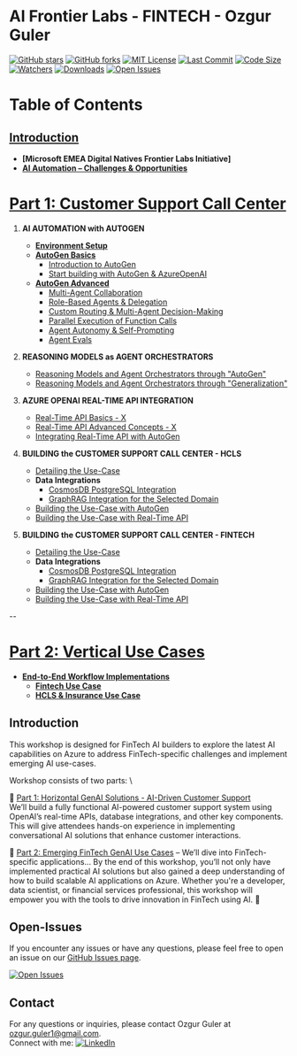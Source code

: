# AI Frontier Labs - FINTECH - Ozgur Guler 
[![GitHub stars](https://img.shields.io/github/stars/ozgurgulerx/htp_fintech_workshop_2502)](https://github.com/ozgurgulerx/htp_fintech_workshop_2502/stargazers)
[![GitHub forks](https://img.shields.io/github/forks/ozgurgulerx/htp_fintech_workshop_2502)](https://github.com/ozgurgulerx/htp_fintech_workshop_2502/network)
[![MIT License](https://img.shields.io/badge/License-MIT-yellow.svg)](https://opensource.org/licenses/MIT)
[![Last Commit](https://img.shields.io/github/last-commit/ozgurgulerx/htp_fintech_workshop_2502)](https://github.com/ozgurgulerx/htp_fintech_workshop_2502/commits/main)
[![Code Size](https://img.shields.io/github/languages/code-size/ozgurgulerx/htp_fintech_workshop_2502)](https://github.com/ozgurgulerx/htp_fintech_workshop_2502)
[![Watchers](https://img.shields.io/github/watchers/ozgurgulerx/htp_fintech_workshop_2502?style=social)](https://github.com/ozgurgulerx/htp_fintech_workshop_2502/watchers)
[![Downloads](https://img.shields.io/github/downloads/ozgurgulerx/htp_fintech_workshop_2502/total)](https://github.com/ozgurgulerx/htp_fintech_workshop_2502/releases)
[![Open Issues](https://img.shields.io/github/issues/ozgurgulerx/htp_fintech_workshop_2502)](https://github.com/ozgurgulerx/htp_fintech_workshop_2502/issues)

# Table of Contents

## **[Introduction](#introduction)**
   - **[Microsoft EMEA Digital Natives Frontier Labs Initiative]**
   - **[AI Automation – Challenges & Opportunities](#ai-automation-challenges-opportunities)**

# [Part 1: Customer Support Call Center](./part1/part1_main.md)
1. **AI AUTOMATION with AUTOGEN**   
   - **[Environment Setup](./part1/notebooks/part1_environment_setup.ipynb)**
   - **[AutoGen Basics](./part1/part1_autogen_basics.md)**
     - [Introduction to AutoGen](./part1/part1_autogen_basics.md)
     - [Start building with AutoGen & AzureOpenAI](./part1/notebooks/part1_autogen_basics.ipynb)
   - **[AutoGen Advanced](./part1/part1_autogen_advanced.md)**
     - [Multi-Agent Collaboration](./part1/notebooks/part1_autogen_advanced_multi_agent_collaboration.ipynb)
     - [Role-Based Agents & Delegation](./part1/notebooks/part1_autogen_advanced_role_based_agents.ipynb)
     - [Custom Routing & Multi-Agent Decision-Making](./part1/notebooks/part1_autogen_advanced_custom_routing.ipynb)
     - [Parallel Execution of Function Calls](./part1/notebooks/part1_autogen_advanced_parallel_execution.ipynb)
     - [Agent Autonomy & Self-Prompting](./part1/notebooks/part1_autogen_advanced_agent_autonomy.ipynb)
     - [Agent Evals](./part1/notebooks/part1_autogen_agent_evals.ipynb)

2. **REASONING MODELS as AGENT ORCHESTRATORS**
   - [Reasoning Models and Agent Orchestrators through "AutoGen"](#reasoning-models-autogen)
   - [Reasoning Models and Agent Orchestrators through "Generalization"](#reasoning-models-generalization)

3. **AZURE OPENAI REAL-TIME API INTEGRATION**
   - [Real-Time API Basics - X](./part1/notebooks/part1_realtime_api_basics.ipynb)
   - [Real-Time API Advanced Concepts - X](./part1/notebooks/part1_realtime_api_advanced.ipynb)
   - [Integrating Real-Time API with AutoGen](#integrating-real-time-api-autogen)

4. **BUILDING the CUSTOMER SUPPORT CALL CENTER - HCLS**
   - [Detailing the Use-Case](#detailing-use-case-hcls)
   - **Data Integrations**
     - [CosmosDB PostgreSQL Integration](#cosmosdb-postgresql-hcls)
     - [GraphRAG Integration for the Selected Domain](#graphrag-hcls)
   - [Building the Use-Case with AutoGen](#building-with-autogen-hcls)
   - [Building the Use-Case with Real-Time API](#building-with-realtime-api-hcls)

5. **BUILDING the CUSTOMER SUPPORT CALL CENTER - FINTECH**
   - [Detailing the Use-Case](#detailing-use-case-fintech)
   - **Data Integrations**
     - [CosmosDB PostgreSQL Integration](#cosmosdb-postgresql-fintech)
     - [GraphRAG Integration for the Selected Domain](#graphrag-fintech)
   - [Building the Use-Case with AutoGen](#building-with-autogen-fintech)
   - [Building the Use-Case with Real-Time API](#building-with-realtime-api-fintech)

--

# **[Part 2: Vertical Use Cases](#part-2-advanced-autogen-capabilities)**
   - **[End-to-End Workflow Implementations](#end-to-end-workflow-implementations)**
     - **[Fintech Use Case](#fintech-use-case)**
     - **[HCLS & Insurance Use Case](#hcls-insurance-use-case)**  


## Introduction
This workshop is designed for FinTech AI builders to explore the latest AI capabilities on Azure to address FinTech-specific challenges and implement emerging AI use-cases.

Workshop consists of two parts: \  

🔹 [Part 1: Horizontal GenAI Solutions - AI-Driven Customer Support](./part1/part1_main.md) \
We’ll build a fully functional AI-powered customer support system using OpenAI’s real-time APIs, database integrations, and other key components. 
This will give attendees hands-on experience in implementing conversational AI solutions that enhance customer interactions.


🔹 [Part 2: Emerging FinTech GenAI Use Cases](./part1/part2_main.md) – We’ll dive into FinTech-specific applications...
By the end of this workshop, you’ll not only have implemented practical AI solutions but also gained a deep understanding of how to build scalable AI applications on Azure. 
Whether you're a developer, data scientist, or financial services professional, this workshop will empower you with the tools to drive innovation in FinTech using AI. 🚀


## Open-Issues
If you encounter any issues or have any questions, please feel free to open an issue on our [GitHub Issues page](https://github.com/ozgurgulerx/htp_fintech_workshop_2502/issues).

[![Open Issues](https://img.shields.io/github/issues/ozgurgulerx/htp_fintech_workshop_2502)](https://github.com/ozgurgulerx/htp_fintech_workshop_2502/issues)

## Contact 
For any questions or inquiries, please contact Ozgur Guler at [ozgur.guler1@gmail.com](mailto:ozgur.guler1@gmail.com). \
Connect with me: 
[![LinkedIn](https://img.shields.io/badge/LinkedIn-Connect-blue)](https://www.linkedin.com/in/ozguler/)